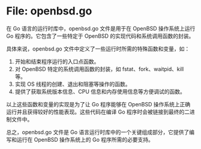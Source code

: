 # File: openbsd.go

在 Go 语言的运行时库中，openbsd.go 文件是用于在 OpenBSD 操作系统上运行 Go 程序的。它包含了一些特定于 OpenBSD 的实现代码和系统调用函数的封装。

具体来说，openbsd.go 文件中定义了一些运行时所需的特殊函数和变量，如：

1. 开始和结束程序运行的入口点函数。
2. 对 OpenBSD 特定的系统调用函数的封装，如 fstat、fork、waitpid、kill 等。
3. 实现 OS 线程的创建、退出和阻塞等操作的函数。
4. 提供了获取系统版本信息、CPU 信息和内存使用信息等方便调试的函数。

以上这些函数和变量的实现是为了让 Go 程序能够在 OpenBSD 操作系统上正确运行并且获得较好的性能表现。这些代码在编译 Go 程序时会被链接到最终的二进制文件中。

总之，openbsd.go 文件是 Go 语言运行时库中的一个关键组成部分，它提供了编写和运行在 OpenBSD 操作系统上的 Go 程序所需的必要支持。

